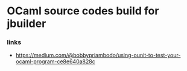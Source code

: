 # OCaml source codes build for jbuilder

### links
* https://medium.com/@bobbypriambodo/using-ounit-to-test-your-ocaml-program-ce8e640a828c
